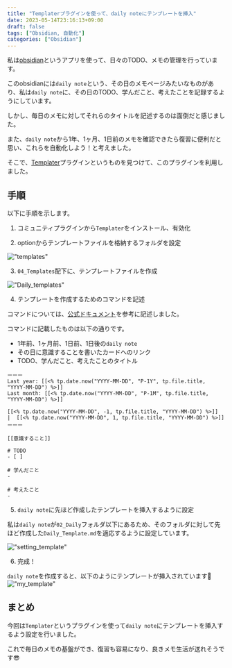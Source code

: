 ```yaml
---
title: "Templaterプラグインを使って、daily noteにテンプレートを挿入"
date: 2023-05-14T23:16:13+09:00
draft: false
tags: ["Obsidian, 自動化"]
categories: ["Obsidian"]
---
```


私は[obsidian](https://obsidian.md/)というアプリを使って、日々のTODO、メモの管理を行っています。

このobsidianには`daily note`という、その日のメモページみたいなものがあり、私は`daily note`に、その日のTODO、学んだこと、考えたことを記録するようにしています。

しかし、毎日のメモに対してそれらのタイトルを記述するのは面倒だと感じました。

また、`daily note`から1年、1ヶ月、1日前のメモを確認できたら復習に便利だと思い、これらを自動化しよう！と考えました。

そこで、[Templater](https://github.com/SilentVoid13/Templater)プラグインというものを見つけて、このプラグインを利用しました。

## 手順

以下に手順を示します。

1. コミュニティプラグインから`Templater`をインストール、有効化

2. optionからテンプレートファイルを格納するフォルダを設定


!["templates"](images/templates.png)

3. `04_Templates`配下に、テンプレートファイルを作成


!["Daily_templates"](images/Daily_Templates.png)

4. テンプレートを作成するためのコマンドを記述

コマンドについては、[公式ドキュメント](https://silentvoid13.github.io/Templater/internal-functions/overview.html)を参考に記述しました。

コマンドに記載したものは以下の通りです。
- 1年前、1ヶ月前、1日前、1日後の`daily note`
- その日に意識することを書いたカードへのリンク
- TODO、学んだこと、考えたことのタイトル

```
ーーー
Last year: [[<% tp.date.now("YYYY-MM-DD", "P-1Y", tp.file.title, "YYYY-MM-DD") %>]]
Last month: [[<% tp.date.now("YYYY-MM-DD", "P-1M", tp.file.title, "YYYY-MM-DD") %>]]

[[<% tp.date.now("YYYY-MM-DD", -1, tp.file.title, "YYYY-MM-DD") %>]]  |  [[<% tp.date.now("YYYY-MM-DD", 1, tp.file.title, "YYYY-MM-DD") %>]]
ーーー

[[意識すること]]

# TODO
- [ ] 

# 学んだこと
- 

# 考えたこと
- 
```

5. `daily note`に先ほど作成したテンプレートを挿入するように設定

私は`daily note`が`02_Daily`フォルダ以下にあるため、そのフォルダに対して先ほど作成した`Daily_Template.md`を適応するように設定しています。

!["setting_template"](images/settings_template.png)

6. 完成！

`daily note`を作成すると、以下のようにテンプレートが挿入されています🎉
!["my_template"](images/my_templates2.png)


## まとめ
今回は`Templater`というプラグインを使って`daily note`にテンプレートを挿入するよう設定を行いました。

これで毎日のメモの基盤ができ、復習も容易になり、良きメモ生活が送れそうです😎